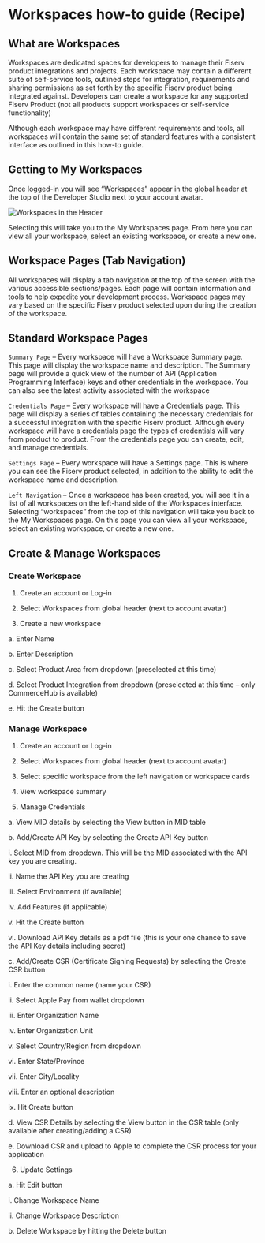 # Workspaces how-to guide (Recipe)

## What are Workspaces

Workspaces are dedicated spaces for developers to manage their Fiserv product integrations and projects. Each workspace may contain a different suite of self-service tools, outlined steps for integration, requirements and sharing permissions as set forth by the specific Fiserv product being integrated against. Developers can create a workspace for any supported Fiserv Product (not all products support workspaces or self-service functionality)

Although each workspace may have different requirements and tools, all workspaces will contain the same set of standard features with a consistent interface as outlined in this how-to guide.

## Getting to My Workspaces

Once logged-in you will see “Workspaces” appear in the global header at the top of the Developer Studio next to your account avatar.

![Workspaces in the Header](../../assets/images/workspaces_how_to_1.png "Workspaces in the Header")

Selecting this will take you to the My Workspaces page. From here you can view all your workspace, select an existing workspace, or create a new one.

## Workspace Pages (Tab Navigation)

All workspaces will display a tab navigation at the top of the screen with the various accessible sections/pages. Each page will contain information and tools to help expedite your development process. Workspace pages may vary based on the specific Fiserv product selected upon during the creation of the workspace.

## Standard Workspace Pages

`Summary Page` – Every workspace will have a Workspace Summary page. This page will display the workspace name and description. The Summary page will provide a quick view of the number of API (Application Programming Interface) keys and other credentials in the workspace. You can also see the latest activity associated with the workspace

`Credentials Page` – Every workspace will have a Credentials page. This page will display a series of tables containing the necessary credentials for a successful integration with the specific Fiserv product. Although every workspace will have a credentials page the types of credentials will vary from product to product. From the credentials page you can create, edit, and manage credentials.

`Settings Page` – Every workspace will have a Settings page. This is where you can see the Fiserv product selected, in addition to the ability to edit the workspace name and description.

`Left Navigation` – Once a workspace has been created, you will see it in a list of all workspaces on the left-hand side of the Workspaces interface. Selecting “workspaces” from the top of this navigation will take you back to the My Workspaces page. On this page you can view all your workspace, select an existing workspace, or create a new one.

## Create & Manage Workspaces

### Create Workspace

1) Create an account or Log-in

2) Select Workspaces from global header (next to account avatar)

3) Create a new workspace

a. Enter Name

b. Enter Description

c. Select Product Area from dropdown (preselected at this time)

d. Select Product Integration from dropdown (preselected at this time – only CommerceHub is available)

e. Hit the Create button

### Manage Workspace

1) Create an account or Log-in

2) Select Workspaces from global header (next to account avatar)

3) Select specific workspace from the left navigation or workspace cards

4) View workspace summary

5) Manage Credentials

a. View MID details by selecting the View button in MID table

b. Add/Create API Key by selecting the Create API Key button

i. Select MID from dropdown. This will be the MID associated with the API key you are creating.

ii. Name the API Key you are creating

iii. Select Environment (if available)

iv. Add Features (if applicable)

v. Hit the Create button

vi. Download API Key details as a pdf file (this is your one chance to save the API Key details including secret)

c. Add/Create CSR (Certificate Signing Requests) by selecting the Create CSR button

i. Enter the common name (name your CSR)

ii. Select Apple Pay from wallet dropdown

iii. Enter Organization Name

iv. Enter Organization Unit

v. Select Country/Region from dropdown

vi. Enter State/Province

vii. Enter City/Locality

viii. Enter an optional description

ix. Hit Create button

d. View CSR Details by selecting the View button in the CSR table (only available after creating/adding a CSR)

e. Download CSR and upload to Apple to complete the CSR process for your application

6) Update Settings

a. Hit Edit button

i. Change Workspace Name

ii. Change Workspace Description

b. Delete Workspace by hitting the Delete button
